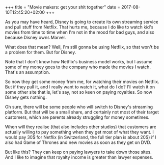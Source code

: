 +++
title = "Movie makers: get your shit together"
date = 2017-08-10T12:45:20+02:00
+++

As you may have heard, Disney is going to create its own streaming service and pull stuff from Netflix. That hurts me, because I do like to watch kid's movies from time to time when I'm not in the mood for bad guys, and also because Disney owns Marvel. 

What does that mean? Well, I'm still gonna be using Netflix, so that won't be a problem for them. But for Disney. 

Note that I don't know how Netflix's business model works, but I assume some of my money goes to the company who made the movies I watch. That's an assumption. 

So now they get some money from me, for watching their movies on Netflix. But if they pull it, and I really want to watch it, what do I do? I'll watch it on some other site that is, let's say, not so keen on paying royalties. So now Disney gets nothing. 

Oh sure, there will be some people who will switch to Disney's streaming platform. But that will be a small share, and certainly not most of their target customers, which are parents already struggling for money sometimes. 

When will they realise (that also includes other studios) that customers are actually willing to pay something when they get most of what they want. I would pay 30$ for Netflix (in Switzerland, the full tier plan is about 20$) if I also had Game of Thrones and new movies as soon as they get on DVD. 

But like this? They can keep on paying lawyers to take down those sites. And I like to imagine that royalty income is greater than lawyer expenses. 